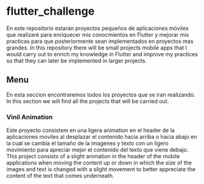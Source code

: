 # flutter_challenge

En este repositorio estarán proyectos pequeños de aplicaciones móviles que realizaré para enriquecer mis conocmientos en Flutter y mejorar mis practicas para que posteriormente sean implementados en proyectos mas grandes.
In this repository there will be small projects mobile apps that I would carry out to enrich my knowledge in Flutter and improve my practices so that they can later be implemented in larger projects.

## Menu

En esta seccion encontraremos todos los proyectos que se iran realizando.
In this section we will find all the projects that will be carried out.

### Vinil Animation

Este proyecto consistem en una ligera animation en el header de la aplicaciones moviles al desplazar el contenido hacia arriba o hacia abajo en la cual se cambia el tamaño de la imagenes y texto con un ligero movimiento para apreciar mejor el contenido del texto que viene debajo.
This project consists of a slight animation in the header of the mobile applications when moving the content up or down in which the size of the images and text is changed with a slight movement to better appreciate the content of the text that comes underneath.
